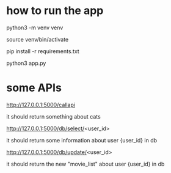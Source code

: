# how to run the app
python3 -m venv venv

source venv/bin/activate

pip install -r requirements.txt

python3 app.py

# some APIs

http://127.0.0.1:5000/callapi

it should return something about cats


http://127.0.0.1:5000/db/select/<user_id>

it should return some information about user {user_id} in db


http://127.0.0.1:5000/db/update/<user_id>

it should return the new "movie_list" about user {user_id} in db